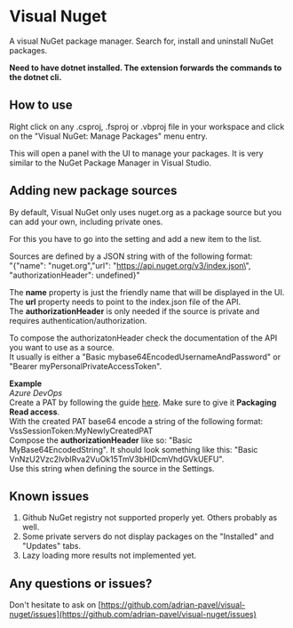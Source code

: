 # Visual Nuget

A visual NuGet package manager. Search for, install and uninstall NuGet packages.

**Need to have dotnet installed. The extension forwards the commands to the dotnet cli.**

## How to use

Right click on any .csproj, .fsproj or .vbproj file in your workspace and click on the "Visual NuGet: Manage Packages" menu entry.

This will open a panel with the UI to manage your packages. It is very similar to the NuGet Package Manager in Visual Studio.

## Adding new package sources

By default, Visual NuGet only uses nuget.org as a package source but you can add your own, including private ones.

For this you have to go into the setting and add a new item to the list.

Sources are defined by a JSON string with of the following format:  
"{\"name\": \"nuget.org\",\"url\": \"https://api.nuget.org/v3/index.json\", "authorizationHeader": undefined}"

The **name** property is just the friendly name that will be displayed in the UI.  
The **url** property needs to point to the index.json file of the API.  
The **authorizationHeader** is only needed if the source is private and requires authentication/authorization.

To compose the authorizatonHeader check the documentation of the API you want to use as a source.  
It usually is either a "Basic mybase64EncodedUsernameAndPassword" or "Bearer myPersonalPrivateAccessToken".

**Example**  
_Azure DevOps_  
Create a PAT by following the guide [here](https://docs.microsoft.com/en-us/azure/devops/organizations/accounts/use-personal-access-tokens-to-authenticate?view=azure-devops&tabs=Windows#create-a-pat). Make sure to give it **Packaging Read access**.  
With the created PAT base64 encode a string of the following format: VssSessionToken:MyNewlyCreatedPAT  
Compose the **authorizationHeader** like so: "Basic MyBase64EncodedString". It should look something like this: "Basic VnNzU2Vzc2lvblRva2VuOk15TmV3bHlDcmVhdGVkUEFU".  
Use this string when defining the source in the Settings.

## Known issues

1. Github NuGet registry not supported properly yet. Others probably as well.
2. Some private servers do not display packages on the "Installed" and "Updates" tabs.
3. Lazy loading more results not implemented yet.

## Any questions or issues?

Don't hesitate to ask on [https://github.com/adrian-pavel/visual-nuget/issues](https://github.com/adrian-pavel/visual-nuget/issues)

